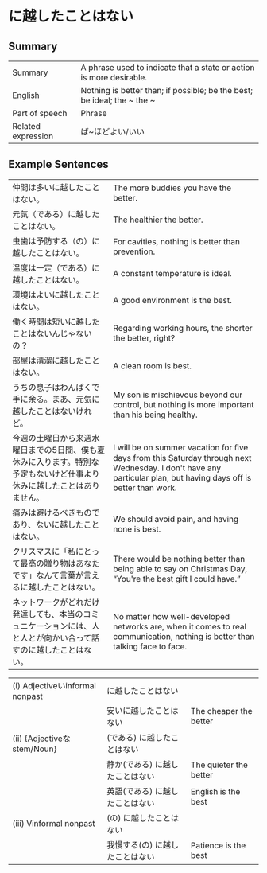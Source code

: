 # に越したことはない

## Summary

<table><tr>   <td>Summary</td>   <td>A phrase used to indicate that a state or action is more desirable.</td></tr><tr>   <td>English</td>   <td>Nothing is better than; if possible; be the best; be ideal; the ~ the ~</td></tr><tr>   <td>Part of speech</td>   <td>Phrase</td></tr><tr>   <td>Related expression</td>   <td>ば~ほどよい/いい</td></tr></table>

## Example Sentences

<table><tr>   <td>仲間は多いに越したことはない。</td>   <td>The more buddies you have the better.</td></tr><tr>   <td>元気（である）に越したことはない。</td>   <td>The healthier the better.</td></tr><tr>   <td>虫歯は予防する（の）に越したことはない。</td>   <td>For cavities, nothing is better than prevention.</td></tr><tr>   <td>温度は一定（である）に越したことはない。</td>   <td>A constant temperature is ideal.</td></tr><tr>   <td>環境はよいに越したことはない。</td>   <td>A good environment is the best.</td></tr><tr>   <td>働く時間は短いに越したことはないんじゃないの？</td>   <td>Regarding working hours, the shorter the better, right?</td></tr><tr>   <td>部屋は清潔に越したことはない。</td>   <td>A clean room is best.</td></tr><tr>   <td>うちの息子はわんぱくで手に余る。まあ、元気に越したことはないけれど。</td>   <td>My son is mischievous beyond our control, but nothing is more important than his being healthy.</td></tr><tr>   <td>今週の土曜日から来週水曜日までの5日間、僕も夏休みに入ります。特別な予定もないけど仕事より休みに越したことはありません。</td>   <td>I will be on summer vacation for ﬁve days from this Saturday through next Wednesday. I don't have any particular plan, but having days off is better than work.</td></tr><tr>   <td>痛みは避けるべきものであり、ないに越したことはない。</td>   <td>We should avoid pain, and having none is best.</td></tr><tr>   <td>クリスマスに「私にとって最高の贈り物はあなたです」なんて言葉が言えるに越したことはない。</td>   <td>There would be nothing better than being able to say on Christmas Day, “You're the best gift I could have.”</td></tr><tr>   <td>ネットワークがどれだけ発達しても、本当のコミュニケーションには、人と人とが向かい合って話すのに越したことはない。</td>   <td>No matter how well-developed networks are, when it comes to real communication, nothing is better than talking face to face.</td></tr></table>

<table class="table"><tbody><tr class="tr head"><td class="td"><span class="numbers">(i)</span> <span class="bold">Adjectiveいinformal nonpast</span></td><td class="td"><span class="concept">に越したことはない</span></td><td class="td"></td></tr><tr class="tr"><td class="td"></td><td class="td"><span>安い</span><span class="concept">に越したことはない</span></td><td class="td"><span>The cheaper the better</span></td></tr><tr class="tr head"><td class="td"><span class="numbers">(ii)</span> <span class="bold">{Adjectiveなstem/Noun}</span></td><td class="td"><span>(である)</span> <span class="concept">に越したことはない</span></td><td class="td"></td></tr><tr class="tr"><td class="td"></td><td class="td"><span>静か(である)</span> <span class="concept">に越したことはない</span></td><td class="td"><span>The quieter the better</span></td></tr><tr class="tr"><td class="td"></td><td class="td"><span>英語(である)</span> <span class="concept">に越したことはない</span></td><td class="td"><span>English is the best</span></td></tr><tr class="tr head"><td class="td"><span class="numbers">(iii)</span> <span class="bold">Vinformal nonpast</span></td><td class="td"><span>(の)</span> <span class="concept">に越したことはない</span></td><td class="td"></td></tr><tr class="tr"><td class="td"></td><td class="td"><span>我慢する(の)</span> <span class="concept">に越したことはない</span></td><td class="td"><span>Patience is the best</span></td></tr></tbody></table>


